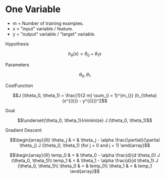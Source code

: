 # One Variable

* m = Number of training examples.
* x = "input" variable / feature.
* y = "output" variable / "target" variable.

Hypothesis

$$ h_{\theta} (x) = \theta_0 + \theta_1 x$$

Parameters

$$ \theta_0, \theta_1$$

CostFunction

$$J (\theta_0, \theta_1) = \frac{1}{2 m} \sum_{i = 1}^{m_{}} (h_{\theta}
(x^{(i)}) - y^{(i)})^2$$

Goal

$$\underset{\theta_0, \theta_1}{minimize}  J (\theta_0, \theta_1)$$

Gradient Descent

$$\begin{array}{lll}
  \theta_j & = & \theta_j - \alpha \frac{\partial}{\partial \theta_j} J
  (\theta_0, \theta_1)  (for j = 0 and j = 1)
\end{array}$$



$$\begin{array}{lll}
  temp_0 & = & \theta_0 - \alpha \frac{d}{d \theta_0} J (\theta_0,
  \theta_1)\\
  temp_1 & = & \theta_1 - \alpha \frac{d}{d \theta_1} J (\theta_0,
  \theta_1)\\
  \theta_0 & = & temp_0\\
  \theta_1 & = & temp_1
\end{array}$$